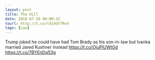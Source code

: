 ```yaml
---
layout: post
title: The Hill
date: 2018-07-29 00:00:22
tourl: http://t.co/t414UtTRv4
tags: [Law]
---
```

Trump joked he could have had Tom Brady as his son-in-law but Ivanka married Jared Kushner instead https://t.co/OjuPIUWtGd https://t.co/7BYEnDq53g